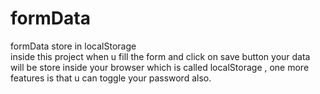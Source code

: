 # formData
formData store in localStorage 
<br>
inside this project when u fill the form and click on save button your data will be store inside your browser which is called localStorage , one more features is that u can toggle your password also.
